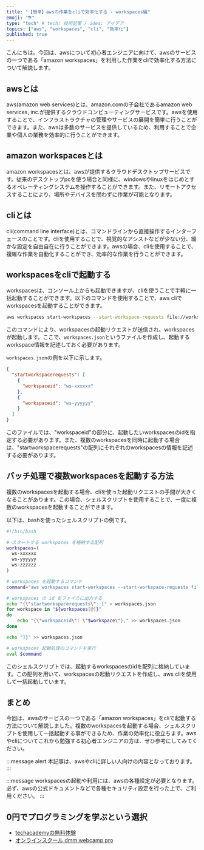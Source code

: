 ```yaml
---
title: "【簡単】awsの作業をcliで効率化する - workspaces編"
emoji: "⛈"
type: "tech" # tech: 技術記事 / idea: アイデア
topics: ["aws", "workspaces", "cli", "効率化"]
published: true
---
```


こんにちは。今回は、awsについて初心者エンジニアに向けて、awsのサービスの一つである「amazon workspaces」を利用した作業をcliで効率化する方法について解説します。

## awsとは

aws(amazon web services)とは、amazon.comの子会社であるamazon web services, inc.が提供するクラウドコンピューティングサービスです。awsを使用することで、インフラストラクチャの管理やサービスの展開を簡単に行うことができます。また、awsは多数のサービスを提供しているため、利用することで企業や個人の業務を効率的に行うことができます。

## amazon workspacesとは

amazon workspacesとは、awsが提供するクラウドデスクトップサービスです。従来のデスクトップpcを使う場合と同様に、windowsやlinuxをはじめとするオペレーティングシステムを操作することができます。また、リモートアクセスすることにより、場所やデバイスを問わずに作業が可能となります。

## cliとは

cli(command line interface)とは、コマンドラインから直接操作するインターフェースのことです。cliを使用することで、視覚的なアシストなどが少ない分、細かな設定を自由自在に行うことができます。awsの場合、cliを使用することで、複雑な作業を自動化することができ、効率的な作業を行うことができます。

## workspacesをcliで起動する

workspacesは、コンソール上からも起動できますが、cliを使うことで手軽に一括起動することができます。以下のコマンドを使用することで、aws cliでworkspacesを起動することができます。

```sh
aws workspaces start-workspaces --start-workspace-requests file://workspaces.json
```

このコマンドにより、workspacesの起動リクエストが送信され、workspacesが起動します。ここで、`workspaces.json`というファイルを作成し、起動するworkspace情報を記述しておく必要があります。

`workspaces.json`の例を以下に示します。

```json
{
  "startworkspacerequests": [
    {
      "workspaceid": "ws-xxxxxx"
    },
    {
      "workspaceid": "ws-yyyyyy"
    }
  ]
}
```

このファイルでは、"workspaceid"の部分に、起動したいworkspacesのidを指定する必要があります。また、複数のworkspacesを同時に起動する場合は、"startworkspacerequests"の配列にそれぞれのworkspacesの情報を記述する必要があります。

## バッチ処理で複数workspacesを起動する方法

複数のworkspacesを起動する場合、cliを使った起動リクエストの手間が大きくなることがあります。この場合、シェルスクリプトを使用することで、一度に複数のworkspacesを起動することができます。

以下は、bashを使ったシェルスクリプトの例です。

```sh
#!/bin/bash

# スタートする workspaces を格納する配列
workspaces=(
  ws-xxxxxx
  ws-yyyyyy
  ws-zzzzzz
)

# workspaces を起動するコマンド
command="aws workspaces start-workspaces --start-workspace-requests file://workspaces.json"

# workspaces の id をファイルに出力する
echo "{\"startworkspacerequests\": [" > workspaces.json
for workspace in "${workspaces[@]}"
do
    echo "{\"workspaceid\": \"$workspace\"}," >> workspaces.json
done

echo "]}" >> workspaces.json

# workspaces 起動処理のコマンドを実行
eval $command
```

このシェルスクリプトでは、起動するworkspacesのidを配列に格納しています。この配列を用いて、workspacesの起動リクエストを作成し、aws cliを使用して一括起動しています。

## まとめ

今回は、awsのサービスの一つである「amazon workspaces」をcliで起動する方法について解説しました。複数のworkspacesを起動する場合、シェルスクリプトを使用して一括起動する事ができるため、作業の効率化に役立ちます。awsやcliについてこれから勉強する初心者エンジニアの方は、ぜひ参考にしてみてください。

:::message alert
本記事は、awsやcliに詳しい人向けの内容となっております。
:::

:::message
workspacesの起動や利用には、awsの各種設定が必要となります。
必ず、awsの公式ドキュメントなどで各種セキュリティ設定を行った上で、ご利用ください。
:::

## 0円でプログラミングを学ぶという選択
- [techacademyの無料体験](//af.moshimo.com/af/c/click?a_id=2612475&amp;p_id=1555&amp;pc_id=2816&amp;pl_id=22706&amp;url=https%3a%2f%2ftechacademy.jp%2fhtmlcss-trial%3futm_source%3dmoshimo%26utm_medium%3daffiliate%26utm_campaign%3dtextad)
- [オンラインスクール dmm webcamp pro](//af.moshimo.com/af/c/click?a_id=2612482&amp;p_id=1363&amp;pc_id=2297&amp;pl_id=39999&amp;guid=on)

